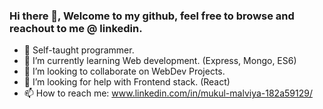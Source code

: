 ### Hi there 👋, Welcome to my github, feel free to browse and reachout to me @ linkedin.

- 🔭 Self-taught programmer.
- 🌱 I’m currently learning Web development. (Express, Mongo, ES6)
- 👯 I’m looking to collaborate on WebDev Projects. 
- 🤔 I’m looking for help with Frontend stack. (React)
- 📫 How to reach me: www.linkedin.com/in/mukul-malviya-182a59129/

<!--
**mukulmalviya/mukulmalviya** is a ✨ _special_ ✨ repository because its `README.md` (this file) appears on your GitHub profile.

Here are some ideas to get you started:

- 🔭 I’m currently working on ...
- 🌱 I’m currently learning MERN dev stack.
- 👯 I’m looking to collaborate on Web and Network Projects. 
- 🤔 I’m looking for help with Backend Development 😅
- 💬 Ask me about ...
- 📫 How to reach me: ...
- 😄 Pronouns: ...
- ⚡ Fun fact: I don't use Arch btw.
-->
